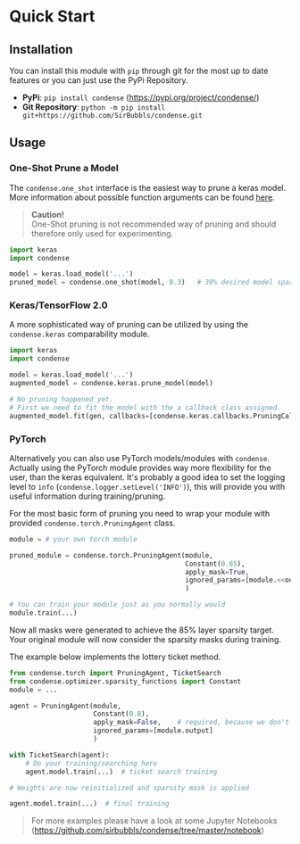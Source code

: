 # Quick Start
## Installation
You can install this module with `pip` through git for the most up to date features or you can just use the PyPi Repository. 

- **PyPi**: `pip install condense` (https://pypi.org/project/condense/)
- **Git Repository**: `python -m pip install git+https://github.com/SirBubbls/condense.git`

## Usage 

### One-Shot Prune a Model

The `condense.one_shot` interface is the easiest way to prune a keras model.
More information about possible function arguments can be found [here](/pdoc/condense/index.html).

> **Caution!**   
> One-Shot pruning is not recommended way of pruning and should therefore only used for experimenting.

```python
import keras
import condense 

model = keras.load_model('...')
pruned_model = condense.one_shot(model, 0.3)   # 30% desired model sparsity
```

### Keras/TensorFlow 2.0
A more sophisticated way of pruning can be utilized by using the `condense.keras` comparability module.

```python
import keras
import condense

model = keras.load_model('...')
augmented_model = condense.keras.prune_model(model)

# No pruning happened yet.
# First we need to fit the model with the a callback class assigned.
augmented_model.fit(gen, callbacks=[condense.keras.callbacks.PruningCallback()])
```

### PyTorch
Alternatively you can also use PyTorch models/modules with `condense`.
Actually using the PyTorch module provides way more flexibility for the user, than the keras equivalent.
It's probably a good idea to set the logging level to `info` (`condense.logger.setLevel('INFO')`), this will provide you with useful information during training/pruning.

For the most basic form of pruning you need to wrap your module with provided `condense.torch.PruningAgent` class.
```python
module = # your own torch module

pruned_module = condense.torch.PruningAgent(module,
                                            Constant(0.85),
                                            apply_mask=True,
                                            ignored_params=[module.<<output_name>>]  # optional but highly recommended
                                            )

# You can train your module just as you normally would 
module.train(...)
```
Now all masks were generated to achieve the $85\%$ layer sparsity target.
Your original module will now consider the sparsity masks during training.

The example below implements the lottery ticket method.
```python
from condense.torch import PruningAgent, TicketSearch
from condense.optimizer.sparsity_functions import Constant
module = ...

agent = PruningAgent(module, 
                     Constant(0.8),
                     apply_mask=False,    # required, because we don't want to mask our parameters yet
                     ignored_params=[module.output]
                     )

with TicketSearch(agent):
    # Do your training/searching here
    agent.model.train(...)  # ticket search training

# Weights are now reinitialized and sparsity mask is applied

agent.model.train(...)  # final training
```

> For more examples please have a look at some Jupyter Notebooks (https://github.com/sirbubbls/condense/tree/master/notebook)
